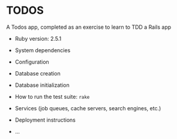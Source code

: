 # TODOS

A Todos app, completed as an exercise to learn to TDD a Rails app

* Ruby version: 2.5.1

* System dependencies

* Configuration

* Database creation

* Database initialization

* How to run the test suite: `rake`

* Services (job queues, cache servers, search engines, etc.)

* Deployment instructions

* ...
